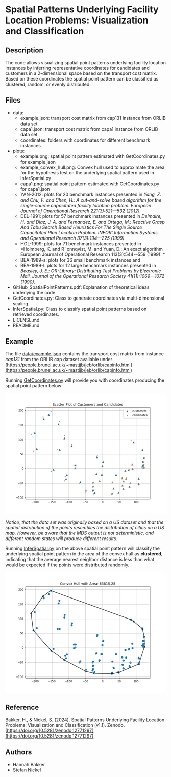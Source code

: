 # Spatial Patterns Underlying Facility Location Problems: Visualization and Classification

## Description
The code allows visualizing spatial point patterns underlying facility location instances by inferring representative coordinates for candidates and customers in a 2-dimensional space based on the transport cost matrix. Based on these coordinates the spatial point pattern can be classified as clustered, random, or evenly distributed.

## Files
- data:
  - example.json: transport cost matrix from cap131 instance from ORLIB data set
  - capa1.json: transport cost matrix from capa1 instance from ORLIB data set
  - coordinates: folders with coordinates for different benchmark instances
- plots:
  - example.png: spatial point pattern estimated with GetCoordinates.py for example.json
  - example_convex_hull.png: Convex hull used to approximate the area for the hypothesis test on the underlying spatial pattern used in InferSpatial.py
  - capa1.png: spatial point pattern estimated with GetCoordinates.py for capa1.json
  - YAN-2012: plots for 20 benchmark instances presented in *Yang, Z. and Chu, F. and Chen, H.: A cut-and-solve based algorithm for the single-source capacitated facility location problem.
European Journal of Operational Research 221(3):521—532 (2012).*
  - DEL-1991: plots for 57 benchmark instances presented in *Delmaire, H. and Diaz, J. A. and Fernandez, E. and Ortega, M.: Reactive Grasp And Tabu Search Based Heuristics For The Single Source Capacitated Plan Location Problem. INFOR: Information Systems and Operational Research 37(3):194—225 (1999).*
  - HOL-1999: plots for 71 benchmark instances presented in *Holmberg, K. and R¨onnqvist, M. and Yuan, D.: An exact algorithm European Journal of Operational Research 113(3):544-–559 (1999). *
  - BEA-1989-s: plots for 36 small benchmark instances and 
  - BEA-1989-l: plots for 12 large benchmark instances presented in *Beasley, J. E.: OR-Library: Distributing Test Problems by Electronic Mail. Journal of the Operational Research Society 41(11):1069—1072 (1990).*
- GitHub_SpatialPointPatterns.pdf: Explanation of theoretical ideas underlying the code.
- GetCoordinates.py: Class to generate coordinates via multi-dimensional scaling. 
- InferSpatial.py: Class to classify spatial point patterns based on retrieved coordinates.
- LICENSE.md 
- README.md

## Example 

The file [data/example.json](data/example.json) contains the transport cost matrix from instance *cap131* from the ORLIB cap dataset available under [https://people.brunel.ac.uk/~mastjjb/jeb/orlib/capinfo.html](https://people.brunel.ac.uk/~mastjjb/jeb/orlib/capinfo.html)

Running [GetCoordinates.py](GetCoordinates.py) will provide you with coordinates producing the spatial point pattern below: 

![Spatial point pattern - cap131 ORLIB instances](plots/example.png)

*Notice, that the data set was originally based on a US dataset and that the spatial distribution of the points resembles the distribution of cities on a US map. However, be aware that the MDS output is not deterministic, and different random states will produce different results.*

Running [InferSpatial.py](InferSpatial.py) on the above spatial point pattern will classify the underlying spatial point pattern in the area of the convex hull as **clustered**, indicating that the average nearest neighbor distance is less than what would be expected if the points were distributed randomly. 

![Convex Hull spatial point pattern - cap131 ORLIB instances](plots/example_convex_hull.png)

## Reference 
Bakker, H., & Nickel, S. (2024). Spatial Patterns Underlying Facility Location Problems: Visualization and Classification (v1.1). Zenodo. [https://doi.org/10.5281/zenodo.12771297](https://doi.org/10.5281/zenodo.12771297)

## Authors
- Hannah Bakker
- Stefan Nickel
